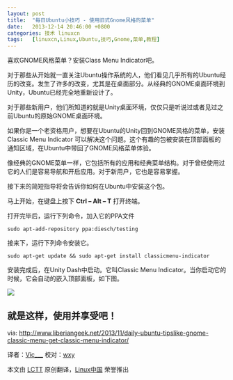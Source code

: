 ```yaml
---
layout: post
title:	"每日Ubuntu小技巧 - 使用旧式Gnome风格的菜单"
date:	2013-12-14 20:46:00 +0800 
categories:	技术 linuxcn 
tags:	[linuxcn,Linux,Ubuntu,技巧,Gnome,菜单,教程]
---
```



喜欢GNOME风格菜单？安装Class Menu Indicator吧。


对于那些从开始就一直关注Ubuntu操作系统的人，他们看见几乎所有的Ubuntu经历的改变。发生了许多的改变，尤其是在桌面部分。从经典的GNOME桌面环境到Unity，Ubuntu已经完全地重新设计了。


对于那些新用户，他们所知道的就是Unity桌面环境，仅仅只是听说过或者见过之前Ubuntu的原始GNOME桌面环境。


如果你是一个老资格用户，想要在Ubuntu的Unity回到GNOME风格的菜单，安装Classic Menu Indicator 可以解决这个问题。这个有趣的包被安装在顶部面板的通知区域，在Ubuntu中带回了GNOME风格菜单体验。


像经典的GNOME菜单一样，它包括所有的应用和经典菜单结构。对于曾经使用过它的人们是容易导航和开启应用。对于新用户，它也是容易掌握。


接下来的简短指导将会告诉你如何在Ubuntu中安装这个包。


马上开始，在键盘上按下 **Ctrl – Alt – T** 打开终端。


打开完毕后，运行下列命令，加入它的PPA文件



```
sudo apt-add-repository ppa:diesch/testing

```

接来下，运行下列命令安装它。



```
sudo apt-get update && sudo apt-get install classicmenu-indicator

```

安装完成后，在Unity Dash中启动。它叫Classic Menu Indicator。当你启动它的时候，它会自动的嵌入顶部面板，如下图。


![](/Asserts/Images//attachment/album/201312/14/204515wx7trh0d6xerdodr.png)


就是这样，使用并享受吧！
------------


via: <http://www.liberiangeek.net/2013/11/daily-ubuntu-tipslike-gnome-classic-menu-get-classic-menu-indicator/>


译者：[Vic\_\_\_](http://blog.csdn.net/Vic___) 校对：[wxy](https://github.com/wxy)


本文由 [LCTT](https://github.com/LCTT/TranslateProject) 原创翻译，[Linux中国](http://linux.cn/) 荣誉推出

